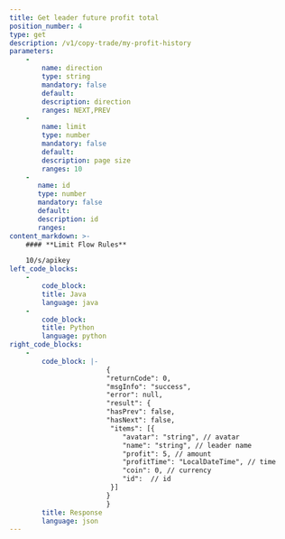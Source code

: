 ```yaml
---
title: Get leader future profit total
position_number: 4
type: get
description: /v1/copy-trade/my-profit-history
parameters:
    -
        name: direction
        type: string
        mandatory: false
        default:
        description: direction
        ranges: NEXT,PREV
    -
        name: limit
        type: number
        mandatory: false
        default:
        description: page size
        ranges: 10
    -
       name: id
       type: number
       mandatory: false
       default:
       description: id
       ranges:
content_markdown: >-
    #### **Limit Flow Rules**

    10/s/apikey
left_code_blocks:
    -
        code_block:
        title: Java
        language: java
    -
        code_block:
        title: Python
        language: python
right_code_blocks:
    -
        code_block: |-
                        {
                        "returnCode": 0,
                        "msgInfo": "success",
                        "error": null,
                        "result": {
                        "hasPrev": false,
                        "hasNext": false,
                         "items": [{
                            "avatar": "string", // avatar
                            "name": "string", // leader name
                            "profit": 5, // amount
                            "profitTime": "LocalDateTime", // time
                            "coin": 0, // currency
                            "id":  // id
                         }]
                        }
                        }
        title: Response
        language: json
---
```

